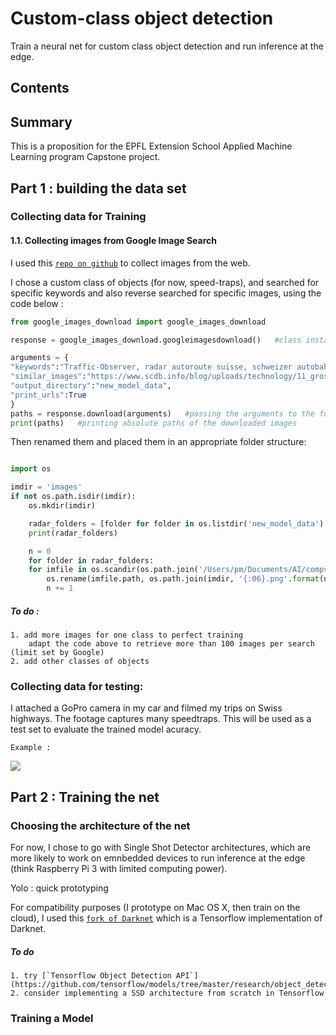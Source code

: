 # Custom-class object detection

Train a neural net for custom class object detection and run inference at the edge.

## Contents



## Summary

This is a proposition for the EPFL Extension School Applied Machine Learning program Capstone project.


## Part 1 : building the data set

### Collecting data for Training

#### 1.1.	Collecting images from Google Image Search

I used this [`repo on github`](https://github.com/hardikvasa/google-images-download) to collect images from the web.

I chose a custom class of objects (for now, speed-traps), and searched for specific keywords and also reverse searched for specific images, using the code below :

```python
from google_images_download import google_images_download

response = google_images_download.googleimagesdownload()   #class instantiation

arguments = {
"keywords":"Traffic-Observer, radar autoroute suisse, schweizer autobahnblitzern, schweizer autobahnradar, speedtrap swiss",
"similar_images":"https://www.scdb.info/blog/uploads/technology/11_gross.jpg",
"output_directory":"new_model_data",
"print_urls":True
}
paths = response.download(arguments)   #passing the arguments to the function
print(paths)   #printing absolute paths of the downloaded images
```

Then renamed them and placed them in an appropriate folder structure:

```python

import os

imdir = 'images'
if not os.path.isdir(imdir):
    os.mkdir(imdir)

    radar_folders = [folder for folder in os.listdir('new_model_data') if 'radar' in folder]
    print(radar_folders)

    n = 0
    for folder in radar_folders:
    for imfile in os.scandir(os.path.join('/Users/pm/Documents/AI/compvision/clean/new_model_data_copie/',folder)):
        os.rename(imfile.path, os.path.join(imdir, '{:06}.png'.format(n)))
        n += 1
```

##### To do :
    1. add more images for one class to perfect training
        adapt the code above to retrieve more than 100 images per search (limit set by Google)
    2. add other classes of objects


### Collecting data for testing:

I attached a GoPro camera in my car and filmed my trips on Swiss highways. The footage captures many speedtraps. This will be used as a test set to evaluate the trained model acuracy.

    Example :
![](test_set_gif_example.gif)


## Part 2 : Training the net

### Choosing the architecture of the net

For now, I chose to go with Single Shot Detector architectures, which are more likely to work on emnbedded devices to run inference at the edge (think Raspberry Pi 3 with limited computing power).

Yolo : quick prototyping

For compatibility purposes (I prototype on Mac OS X, then train on the cloud), I used this [`fork of Darknet`](https://github.com/thtrieu/darkflow) which is a Tensorflow implementation of Darknet.


##### To do
    1. try [`Tensorflow Object Detection API`](https://github.com/tensorflow/models/tree/master/research/object_detection)
    2. consider implementing a SSD architecture from scratch in Tensorflow


### Training a Model
